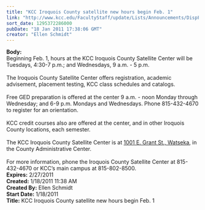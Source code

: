 ```yaml
---
title: "KCC Iroquois County satellite new hours begin Feb. 1"
link: "http://www.kcc.edu/FacultyStaff/update/Lists/Announcements/DispForm.aspx?ID=78"
sort_date: 1295372286000
pubDate: "18 Jan 2011 17:38:06 GMT"
creator: "Ellen Schmidt"
---
```


<div><b>Body:</b> <div class=ExternalClass526E371283C84AD29D2CE8CD718F96F8>
<div>Beginning Feb. 1, hours at the KCC Iroquois County Satellite Center will be Tuesdays, 4:30-7 p.m.; and Wednesdays, 9 a.m. - 5 p.m.</div>
<div><br>The Iroquois County Satellite Center offers registration, academic advisement, placement testing, KCC class schedules and catalogs.</div>
<div><br>Free GED preparation is offered at the center 9 a.m. - noon Monday through Wednesday; and 6-9 p.m. Mondays and Wednesdays. Phone 815-432-4670 to register for an orientation.</div>
<div> </div>
<div>KCC credit courses also are offered at the center, and in other Iroquois County locations, each semester.</div>
<div><br>The KCC Iroquois County Satellite Center is at <a href="/Community/Collegeinfo/Documents/watsekasatellitemap.pdf">1001 E. Grant St., Watseka</a>, in the County Administrative Center.</div>
<div> </div>
<div>For more information, phone the Iroquois County Satellite Center at 815-432-4670 or KCC’s main campus at 815-802-8500.<br></div></div></div>
<div><b>Expires:</b> 2/27/2011</div>
<div><b>Created:</b> 1/18/2011 11:38 AM</div>
<div><b>Created By:</b> Ellen Schmidt</div>
<div><b>Start Date:</b> 1/18/2011</div>
<div><b>Title:</b> KCC Iroquois County satellite new hours begin Feb. 1</div>
